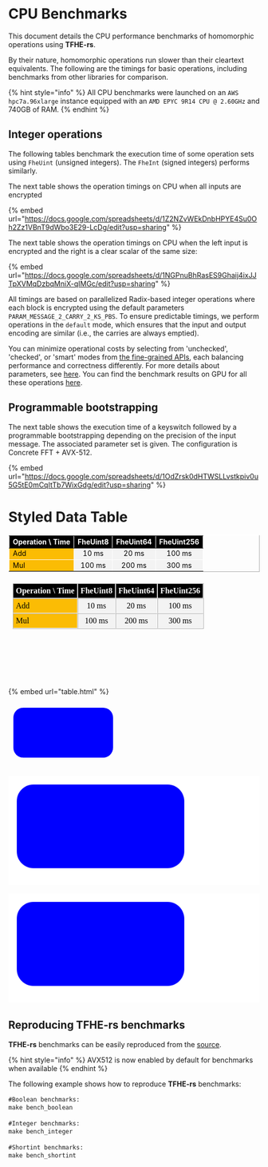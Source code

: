 # CPU Benchmarks

This document details the CPU performance benchmarks of homomorphic operations using **TFHE-rs**.

By their nature, homomorphic operations run slower than their cleartext equivalents. The following are the timings for basic operations, including benchmarks from other libraries for comparison.

{% hint style="info" %}
All CPU benchmarks were launched on an `AWS hpc7a.96xlarge` instance equipped with an `AMD EPYC 9R14 CPU @ 2.60GHz` and 740GB of RAM.
{% endhint %}

## Integer operations

The following tables benchmark the execution time of some operation sets using `FheUint` (unsigned integers). The `FheInt` (signed integers) performs similarly.

The next table shows the operation timings on CPU when all inputs are encrypted

{% embed url="https://docs.google.com/spreadsheets/d/1Z2NZvWEkDnbHPYE4Su0Oh2Zz1VBnT9dWbo3E29-LcDg/edit?usp=sharing" %}

The next table shows the operation timings on CPU when the left input is encrypted and the right is a clear scalar of the same size:

{% embed url="https://docs.google.com/spreadsheets/d/1NGPnuBhRasES9Ghaij4ixJJTpXVMqDzbqMniX-qIMGc/edit?usp=sharing" %}

All timings are based on parallelized Radix-based integer operations where each block is encrypted using the default parameters `PARAM_MESSAGE_2_CARRY_2_KS_PBS`. To ensure predictable timings, we perform operations in the `default` mode, which ensures that the input and output encoding are similar (i.e., the carries are always emptied).

You can minimize operational costs by selecting from 'unchecked', 'checked', or 'smart' modes from [the fine-grained APIs](../../references/fine-grained-apis/quick\_start.md), each balancing performance and correctness differently. For more details about parameters, see [here](../../references/fine-grained-apis/shortint/parameters.md). You can find the benchmark results on GPU for all these operations [here](../../guides/run\_on\_gpu.md#benchmarks).

## Programmable bootstrapping

The next table shows the execution time of a keyswitch followed by a programmable bootstrapping depending on the precision of the input message. The associated parameter set is given. The configuration is Concrete FFT + AVX-512.

{% embed url="https://docs.google.com/spreadsheets/d/1OdZrsk0dHTWSLLvstkpiv0u5G5tE0mCqItTb7WixGdg/edit?usp=sharing" %}

# Styled Data Table

<table border="1" cellspacing="0" cellpadding="5" style="border-color: white;">
    <thead>
        <tr style="background-color: black; color: white;">
            <th>Operation \ Time</th>
            <th>FheUint8</th>
            <th>FheUint64</th>
            <th>FheUint256</th>
        </tr>
    </thead>
    <tbody>
        <tr>
            <td style="background-color: #fbbc04; color: black; border-color: white;">Add</td>
            <td style="background-color: #f3f3f3; color: black; text-align: center; border-color: white;">10 ms</td>
            <td style="background-color: #f3f3f3; color: black; text-align: center; border-color: white;">20 ms</td>
            <td style="background-color: #f3f3f3; color: black; text-align: center; border-color: white;">100 ms</td>
        </tr>
        <tr>
            <td style="background-color: #fbbc04; color: black; border-color: white;">Mul</td>
            <td style="background-color: #f3f3f3; color: black; text-align: center; border-color: white;">100 ms</td>
            <td style="background-color: #f3f3f3; color: black; text-align: center; border-color: white;">200 ms</td>
            <td style="background-color: #f3f3f3; color: black; text-align: center; border-color: white;">300 ms</td>
        </tr>
    </tbody>
</table>

<iframe srcdoc='<table border="1" cellspacing="0" cellpadding="5" style="border-color: white;">
    <thead>
        <tr style="background-color: black; color: white;">
            <th>Operation \ Time</th>
            <th>FheUint8</th>
            <th>FheUint64</th>
            <th>FheUint256</th>
        </tr>
    </thead>
    <tbody>
        <tr>
            <td style="background-color: #fbbc04; color: black; border-color: white;">Add</td>
            <td style="background-color: #f3f3f3; color: black; text-align: center; border-color: white;">10 ms</td>
            <td style="background-color: #f3f3f3; color: black; text-align: center; border-color: white;">20 ms</td>
            <td style="background-color: #f3f3f3; color: black; text-align: center; border-color: white;">100 ms</td>
        </tr>
        <tr>
            <td style="background-color: #fbbc04; color: black; border-color: white;">Mul</td>
            <td style="background-color: #f3f3f3; color: black; text-align: center; border-color: white;">100 ms</td>
            <td style="background-color: #f3f3f3; color: black; text-align: center; border-color: white;">200 ms</td>
            <td style="background-color: #f3f3f3; color: black; text-align: center; border-color: white;">300 ms</td>
        </tr>
    </tbody>
</table>' style="height:200px;width:100%;border:none;overflow:hidden;" name="test">You need a Frames Capable browser to view this content.</iframe> 

{% embed url="table.html" %}

<svg width="300" height="130" xmlns="http://www.w3.org/2000/svg">
  <rect width="200" height="100" x="10" y="10" rx="20" ry="20" fill="blue" />
  Sorry, your browser does not support inline SVG.
</svg>

![Sweet table](./table.svg)

<img src="./table.svg">

## Reproducing TFHE-rs benchmarks

**TFHE-rs** benchmarks can be easily reproduced from the [source](https://github.com/zama-ai/tfhe-rs).

{% hint style="info" %}
AVX512 is now enabled by default for benchmarks when available
{% endhint %}

The following example shows how to reproduce **TFHE-rs** benchmarks:

```shell
#Boolean benchmarks:
make bench_boolean

#Integer benchmarks:
make bench_integer

#Shortint benchmarks:
make bench_shortint
```
